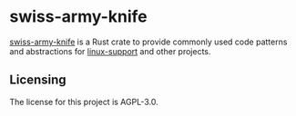 # swiss-army-knife

[swiss-army-knife] is a Rust crate to provide commonly used code patterns and abstractions for [linux-support] and other projects.


## Licensing

The license for this project is AGPL-3.0.

[swiss-army-knife]: https://github.com/lemonrock/linux-support "swiss-army-knife GitHub page"
[linux-support]: https://github.com/lemonrock/linux-support "linux-support GitHub page"
